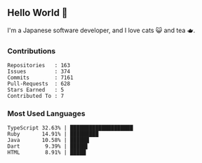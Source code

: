## Hello World 👋

I'm a Japanese software developer, and I love cats 😺 and tea 🫖.

### Contributions

    Repositories   : 163
    Issues         : 374
    Commits        : 7161
    Pull-Requests  : 628
    Stars Earned   : 5
    Contributed To : 7

### Most Used Languages

    TypeScript 32.63% | ████████████████████
    Ruby       14.91% | █████████
    Java       10.58% | ██████
    Dart        9.39% | █████▌
    HTML        8.91% | █████
